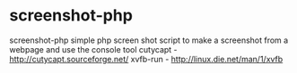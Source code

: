 screenshot-php
==============

screenshot-php
simple php screen shot script to make a screenshot from a webpage and use the console tool
cutycapt - http://cutycapt.sourceforge.net/
xvfb-run - http://linux.die.net/man/1/xvfb

